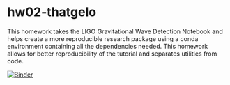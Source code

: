 # hw02-thatgelo
This homework takes the LIGO Gravitational Wave Detection Notebook and helps create a more reproducible research package using a conda environment containing all the dependencies needed. This homework allows for better reproducibility of the tutorial and separates utilities from code. 

[![Binder](https://mybinder.org/badge_logo.svg)](https://mybinder.org/v2/gh/UCB-stat-159-s23/hw02-thatgelo/HEAD)

